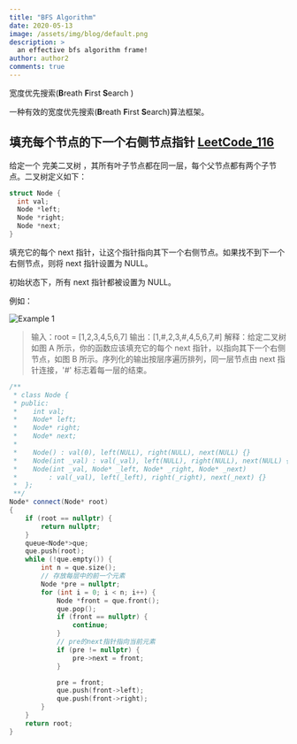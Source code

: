 ```yaml
---
title: "BFS Algorithm"
date: 2020-05-13
image: /assets/img/blog/default.png
description: >
  an effective bfs algorithm frame!
author: author2
comments: true
---
```


宽度优先搜索(**B**reath **F**irst **S**earch )

一种有效的宽度优先搜索(**B**reath **F**irst **S**earch)算法框架。

## 填充每个节点的下一个右侧节点指针 [LeetCode_116](https://leetcode.com/problems/populating-next-right-pointers-in-each-node/)

给定一个 完美二叉树 ，其所有叶子节点都在同一层，每个父节点都有两个子节点。二叉树定义如下：

```c++
struct Node {
  int val;
  Node *left;
  Node *right;
  Node *next;
}
```

填充它的每个 next 指针，让这个指针指向其下一个右侧节点。如果找不到下一个右侧节点，则将 next 指针设置为 NULL。

初始状态下，所有 next 指针都被设置为 NULL。

例如：

![Example 1](https://assets.leetcode.com/uploads/2019/02/14/116_sample.png)

> 输入：root = [1,2,3,4,5,6,7]
> 输出：[1,#,2,3,#,4,5,6,7,#]
> 解释：给定二叉树如图 A 所示，你的函数应该填充它的每个 next 指针，以指向其下一个右侧节点，如图 B 所示。序列化的输出按层序遍历排列，同一层节点由 next 指针连接，'#' 标志着每一层的结束。



```c++
/**
 * class Node {
 * public:
 *    int val;
 *    Node* left;
 *    Node* right;
 *    Node* next;
 *
 *    Node() : val(0), left(NULL), right(NULL), next(NULL) {}
 *    Node(int _val) : val(_val), left(NULL), right(NULL), next(NULL) {}
 *    Node(int _val, Node* _left, Node* _right, Node* _next)
 *        : val(_val), left(_left), right(_right), next(_next) {}
 *  };
 **/
Node* connect(Node* root)
{
    if (root == nullptr) {
      	return nullptr;
    }
    queue<Node*>que;
    que.push(root);
    while (!que.empty()) {
        int n = que.size();
        // 存放每层中的前一个元素
        Node *pre = nullptr;
        for (int i = 0; i < n; i++) {
            Node *front = que.front();
            que.pop();
            if (front == nullptr) {
              	continue;
            }
            // pre的next指针指向当前元素
            if (pre != nullptr) {
              	pre->next = front;
            }

            pre = front;
            que.push(front->left);
            que.push(front->right);
        }
    }
    return root;       
}
```


